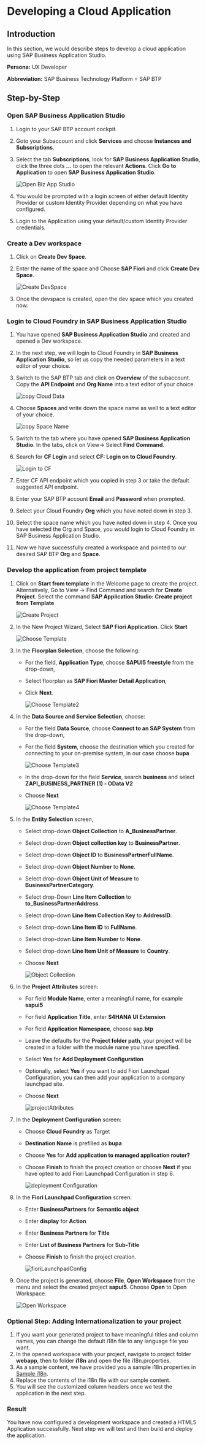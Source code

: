 # Developing a Cloud Application

## Introduction

In this section, we would describe steps to develop a cloud application using SAP Business Application Studio.

**Persona:** UX Developer

**Abbreviation:** SAP Business Technology Platform = SAP BTP

## Step-by-Step


### Open SAP Business Application Studio 

1. Login to your SAP BTP account cockpit. 
2. Goto your Subaccount and click **Services** and choose **Instances and Subscriptions**. 
3. Select the tab **Subscriptions**, look for **SAP Business Application Studio**, click the three dots **...** to open the relevant **Actions**. Click **Go to Application** to open **SAP Business Application Studio**.

   ![Open Biz App Studio](./images/openBizAppStudio.png)
   
4. You would be prompted with a login screen of either default Identity Provider or custom Identity Provider depending on what you have configured.
5. Login to the Application using your default/custom Identity Provider credentials.

### Create a Dev workspace

1. Click on **Create Dev Space**.
2. Enter the name of the space and Choose **SAP Fiori** and click **Create Dev Space**.

   ![Create DevSpace](./images/CreateDevSpace.png)
  
3. Once the devspace is created, open the dev space which you created now.


### Login to Cloud Foundry in SAP Business Application Studio 

1. You have opened **SAP Business Application Studio** and created and opened a Dev workspace.
2. In the next step, we will login to Cloud Foundry in **SAP Business Application Studio**, so let us copy the needed parameters in a text editor of your choice. 
3. Switch to the SAP BTP tab and click on **Overview** of the subaccount. Copy the **API Endpoint** and **Org Name** into a text editor of your choice. 

    ![copy Cloud Data](./images/copyCloudData.png)

4. Choose **Spaces** and write down the space name as well to a text editor of your choice. 

    ![copy Space Name](./images/copySpaceName.png)

5. Switch to the tab where you have opened **SAP Business Application Studio**. In the tabs, click on View-> Select **Find Command**.
6. Search for **CF Login** and select **CF: Login on to Cloud Foundry**.

    ![Login to CF](./images/loginToCF.png)
    
7. Enter CF API endpoint which you copied in step 3 or take the default suggested API endpoint.     
8. Enter your SAP BTP account **Email** and **Password** when prompted.
9. Select your Cloud Foundry **Org** which you have noted down in step 3. 
10. Select the space name which you have noted down in step 4. Once you have selected the Org and Space, you would login to Cloud Foundry in SAP Business Application Studio.
11. Now we have successfully created a workspace and pointed to our desired SAP BTP **Org** and **Space**.

### Develop the application from project template

1. Click on **Start from template** in the Welcome page to create the project. Alternatively, Go to View -> Find Command and search for **Create Project**. Select the command **SAP Application Studio: Create project from Template**

   ![Create Project](./images/createProject.png)
    
2. In the New Project Wizard, Select **SAP Fiori Application**. Click **Start**

   ![Choose Template](./images/ChooseTemplate.png)

3. In the **Floorplan Selection**, choose the following:
   - For the field, **Application Type**, choose **SAPUI5 freestyle** from the drop-down,
   - Select floorplan as **SAP Fiori Master Detail Application**,
   - Click **Next**.
   
     ![Choose Template2](./images/ChooseTemplate2.png)
   
4. In the **Data Source and Service Selection**, choose:
   - For the field **Data Source**, choose **Connect to an SAP System** from the drop-down,
   - For the field **System**, choose the destination which you created for connecting to your on-premise system, in our case choose **bupa**

     ![Choose Template3](./images/ChooseTemplate3.png)
   
   - In the drop-down for the field **Service**, search **business** and select **ZAPI_BUSINESS_PARTNER (1) - OData V2**
   - Choose **Next**
  
     ![Choose Template4](./images/ChooseTemplate4.png)
      
   
5. In the **Entity Selection** screen, 
   
    - Select drop-down **Object Collection** to **A_BusinessPartner**.
    - Select drop-down **Object collection key** to **BusinessPartner**.
    - Select drop-down **Object ID** to **BusinessPartnerFullName**.
    - Select drop-down **Object Number** to **None**.
    - Select drop-down **Object Unit of Measure** to **BusinessPartnerCategory**.
    - Select drop-Down **Line Item Collection** to **to_BusinessPartnerAddress**.
    - Select drop-down **Line Item Collection Key** to **AddressID**.
    - Select drop-down **Line Item ID** to **FullName**.
    - Select drop-down **Line Item Number** to **None**.
    - Select drop-down **Line Item Unit of Measure** to **Country**.
    - Choose **Next**

      ![Object Collection](./images/ObjectCollection.png)
      
6. In the **Project Attributes** screen:
   - For field **Module Name**, enter a meaningful name, for example **sapui5**
   - For field **Application Title**, enter **S4HANA UI Extension**
   - For field **Application Namespace**, choose **sap.btp**
   - Leave the defaults for the **Project folder path**, your project will be created in a folder with the module name you have specified.
   - Select **Yes** for **Add Deployment Configuration**
   - Optionally, select **Yes** if you want to add Fiori Launchpad Configuration, you can then add your application to a company launchpad site.
   - Choose **Next**
 
     ![projectAttributes](./images/projectAttributes.png)
   
7. In the **Deployment Configuration** screen:
   - Choose **Cloud Foundry** as Target
   - **Destination Name** is prefilled as **bupa**
   - Choose **Yes** for **Add application to managed application router?**
   - Choose **Finish** to finish the project creation or choose **Next** if you have opted to add Fiori Launchpad Configuration in step 6.

     ![deployment Configuration](./images/deploymentConfiguration.png)
     
8. In the **Fiori Launchpad Configuration** screen:
   - Enter **BusinessPartners** for **Semantic object**
   - Enter **display** for **Action**
   - Enter **Business Partners** for **Title**
   - Enter **List of Business Partners** for **Sub-Title**
   - Choose **Finish** to finish the project creation.

     ![fioriLaunchpadConfig](./images/fioriLaunchpadConfig.png)
     
9. Once the project is generated, choose **File**, **Open Workspace** from the menu and select the created project **sapui5**. Choose **Open** to Open Workspace.

   ![Open Workspace](./images/OpenWorkspace.png)
   

    
### Optional Step: Adding Internationalization to your project

1. If you want your generated project to have meaningful titles and column names, you can change the default i18n file to any language file you want.
2. In the opened workspace with your project, navigate to project folder **webapp**, then to folder **i18n** and open the file i18n.properties.
3. As a sample content, we have provided you a sample i18n.properties in [Sample i18n](./images/i18n.properties).
4. Replace the contents of the i18n file with our sample content.
5. You will see the customized column headers once we test the application in the next step. 

### Result
You have now configured a development workspace and created a HTML5 Application successfully. Next step we will test and then build and deploy the application.
